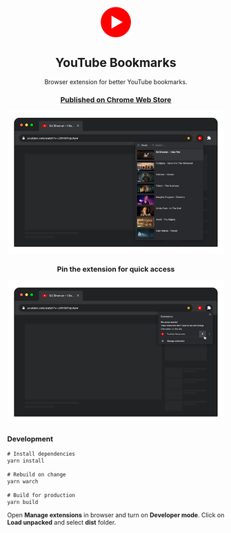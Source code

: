 <div align="center">
  <img src="https://github.com/samoslag/youtube-bookmarks/blob/master/public/icons/128.png?raw=true" alt="Logo" width="70"/>
  
  <h1>YouTube Bookmarks</h1>
  <p>Browser extension for better YouTube bookmarks.</p>
  
  ### [Published on Chrome Web Store](https://chrome.google.com/webstore/detail/youtube-bookmarks/nlicfnjcbfjdhhocgbbkfghlolkdcfhg)
  
  <img src="https://github.com/samoslag/youtube-bookmarks/blob/master/Screenshots/1.png?raw=true" alt="Screenshot"/>

  <h3>Pin the extension for quick access</h3>
  <img src="https://github.com/samoslag/youtube-bookmarks/blob/master/Screenshots/3.png?raw=true" alt="Pin"/>
</div>

### Development
```
# Install dependencies
yarn install

# Rebuild on change
yarn warch

# Build for production
yarn build
```
Open **Manage extensions** in browser and turn on **Developer mode**. Click on **Load unpacked** and select **dist** folder.
